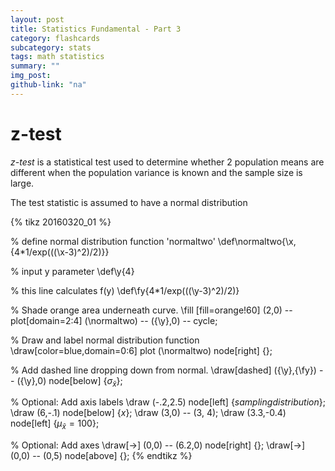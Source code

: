```yaml
---
layout: post
title: Statistics Fundamental - Part 3
category: flashcards
subcategory: stats
tags: math statistics
summary: ""
img_post:
github-link: "na"
---
```


<script src="/js/plotly-latest.min.js"></script>

<script type="text/javascript"
   src="https://cdnjs.cloudflare.com/ajax/libs/mathjax/2.7.2/MathJax.js?config=TeX-AMS-MML_HTMLorMML">
</script>


# z-test

*z-test* is a statistical test used to determine whether 2 population means are different when the population variance is known and the sample size is large.

The test statistic is assumed to have a normal distribution

{% tikz 20160320_01 %}

% define normal distribution function 'normaltwo'
    \def\normaltwo{\x,{4*1/exp(((\x-3)^2)/2)}}
 
% input y parameter
    \def\y{4}
 
% this line calculates f(y)
    \def\fy{4*1/exp(((\y-3)^2)/2)}
 
% Shade orange area underneath curve.
    \fill [fill=orange!60] (2,0) -- plot[domain=2:4] (\normaltwo) -- ({\y},0) -- cycle;
 
% Draw and label normal distribution function
    \draw[color=blue,domain=0:6] plot (\normaltwo) node[right] {};
 
% Add dashed line dropping down from normal.
    \draw[dashed] ({\y},{\fy}) -- ({\y},0) node[below] {$\sigma_{\bar{x}}$};
 
% Optional: Add axis labels
    \draw (-.2,2.5) node[left] {$sampling distribution$};
    \draw (6,-.1) node[below] {$x$};
    \draw (3,0) -- (3, 4);
    \draw (3.3,-0.4) node[left] {$\mu_{\bar{x}}=100$};
 
% Optional: Add axes
    \draw[->] (0,0) -- (6.2,0) node[right] {};
    \draw[->] (0,0) -- (0,5) node[above] {};
{% endtikz %}
